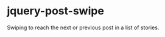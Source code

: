 jquery-post-swipe
=================

Swiping to reach the next or previous post in a list of stories.
